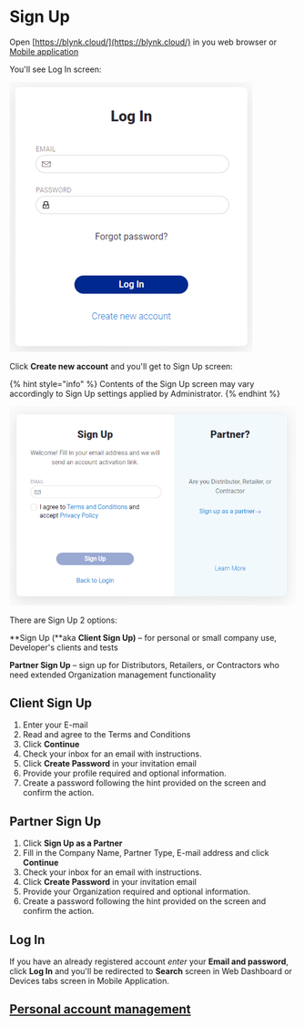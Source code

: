 # Sign Up

Open [https://blynk.cloud/](https://blynk.cloud/) in you web browser or [Mobile application](../../mobile-applications/untitled/)

You'll see Log In screen:

![](../../.gitbook/assets/log-in.png)

Click **Create new account** and you'll get to Sign Up screen:

{% hint style="info" %}
Contents of the Sign Up screen may vary accordingly to Sign Up settings applied by Administrator.
{% endhint %}

![](../../.gitbook/assets/sign_up.png)

There are Sign Up 2 options:

**Sign Up \(**aka **Client Sign Up\)** – for personal or small company use, Developer's clients and tests

**Partner Sign Up** – sign up for Distributors, Retailers, or Contractors who need extended Organization management functionality 

## Client Sign Up

1. Enter your E-mail 
2. Read and agree to the Terms and Conditions 
3. Click **Continue** 
4. Check your inbox for an email with instructions.
5. Click **Create Password** in your invitation email
6. Provide your profile required and optional information.
7. Create a password following the hint provided on the screen and confirm the action.

## Partner Sign Up

1. Click **Sign Up as a Partner**
2. Fill in the Company Name, Partner Type, E-mail address and click **Continue**
3. Check your inbox for an email with instructions.
4. Click **Create Password** in your invitation email
5. Provide your Organization required and optional information.
6. Create a password following the hint provided on the screen and confirm the action.

## Log In

If you have an already registered account _enter_ your **Email and password**, click **Log In** and you'll be redirected to **Search** screen in Web Dashboard or Devices tabs screen in Mobile Application.

## [Personal account management ](../../web-dashboard/for-developers/user-profile.md)

## 

